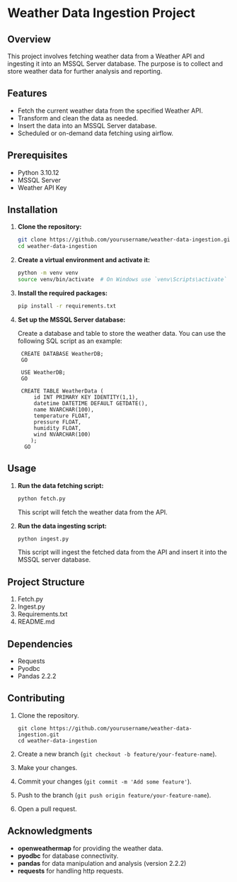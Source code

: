 # Weather Data Ingestion Project

## Overview

This project involves fetching weather data from a Weather API and ingesting it into an MSSQL Server database. The purpose is to collect and store weather data for further analysis and reporting.

## Features

- Fetch the current weather data from the specified Weather API.
- Transform and clean the data as needed.
- Insert the data into an MSSQL Server database.
- Scheduled or on-demand data fetching using airflow.

## Prerequisites

- Python 3.10.12
- MSSQL Server
- Weather API Key

## Installation

1. **Clone the repository:**

    ```sh
    git clone https://github.com/yourusername/weather-data-ingestion.git
    cd weather-data-ingestion
    ```

2. **Create a virtual environment and activate it:**

    ```sh
    python -m venv venv
    source venv/bin/activate  # On Windows use `venv\Scripts\activate`
    ```

3. **Install the required packages:**

    ```sh
    pip install -r requirements.txt
    ```
4. **Set up the MSSQL Server database:**

    Create a database and table to store the weather data. You can use the following SQL script as an example:
   ```
    CREATE DATABASE WeatherDB;
    GO

    USE WeatherDB;
    GO

    CREATE TABLE WeatherData (
        id INT PRIMARY KEY IDENTITY(1,1),
        datetime DATETIME DEFAULT GETDATE(),
        name NVARCHAR(100),
        temperature FLOAT,
        pressure FLOAT,
        humidity FLOAT,
        wind NVARCHAR(100)
       );
     GO
   ```
## Usage

1. **Run the data fetching script:**

    ```sh
    python fetch.py
    ```

    This script will fetch the weather data from the API.
2. **Run the data ingesting script:**
    ```sh
    python ingest.py
    ```
    This script will ingest the fetched data from the API and insert it into the MSSQL server database.


## Project Structure

1. Fetch.py
2. Ingest.py
3. Requirements.txt
4. README.md


## Dependencies 

- Requests
- Pyodbc
- Pandas 2.2.2


## Contributing

1. Clone the repository.
    ```plaintext
    git clone https://github.com/yourusername/weather-data-ingestion.git
    cd weather-data-ingestion
    ```

2. Create a new branch (`git checkout -b feature/your-feature-name`).
   
3. Make your changes.

4. Commit your changes (`git commit -m 'Add some feature'`).

5. Push to the branch (`git push origin feature/your-feature-name`).

6. Open a pull request.




## Acknowledgments
- **openweathermap** for providing the weather data. 
- **pyodbc** for database connectivity.
- **pandas** for data manipulation and analysis (version 2.2.2)
- **requests** for handling http requests. 


